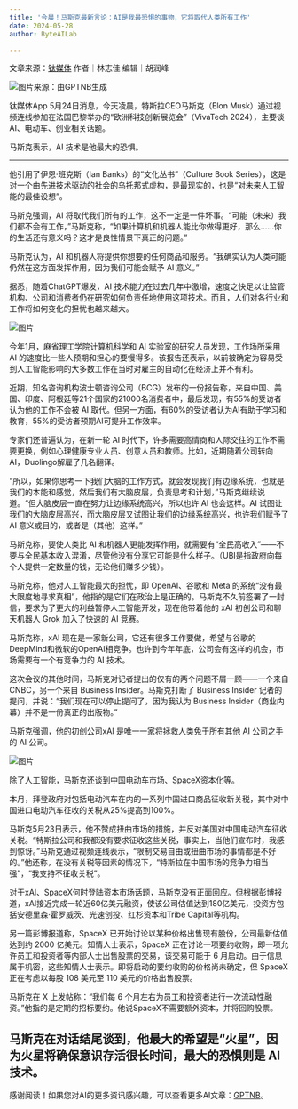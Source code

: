 ```yaml
---
title: '今晨！马斯克最新言论：AI是我最恐惧的事物，它将取代人类所有工作'
date: 2024-05-28
author: ByteAILab

---
```


文章来源：[钛媒体](https://mp.weixin.qq.com/s/e-PbROhgeg91zkSffydv2Q)
作者｜林志佳
编辑｜胡润峰

![图片来源：由GPTNB生成](http://www.jesonc.com/upload/3B33CB85B496C0CB6FBA4C2BD79320AD/1716540227425/Flmkx2Ot_0cDhSgcjWbFcsF2no-L.png)

钛媒体App 5月24日消息，今天凌晨，特斯拉CEO马斯克（Elon Musk）通过视频连线参加在法国巴黎举办的“欧洲科技创新展览会”（VivaTech 2024），主要谈 AI、电动车、创业相关话题。

马斯克表示，AI 技术是他最大的恐惧。

---
他引用了伊恩·班克斯（Ian Banks）的“文化丛书”（Culture Book Series），这是对一个由先进技术驱动的社会的乌托邦式虚构，是最现实的，也是“对未来人工智能的最佳设想”。

马斯克强调，AI 将取代我们所有的工作，这不一定是一件坏事。“可能（未来）我们都不会有工作，”马斯克称，“如果计算机和机器人能比你做得更好，那么……你的生活还有意义吗？这才是良性情景下真正的问题。”

马斯克认为，AI 和机器人将提供你想要的任何商品和服务。“我确实认为人类可能仍然在这方面发挥作用，因为我们可能会赋予 AI 意义。”

据悉，随着ChatGPT爆发，AI 技术能力在过去几年中激增，速度之快足以让监管机构、公司和消费者仍在研究如何负责任地使用这项技术。而且，人们对各行业和工作将如何变化的担忧也越来越大。

![图片](http://www.jesonc.com/Fgq6Usg6K9t7IozKki_ThMkZ8DyN)

今年1月，麻省理工学院计算机科学和 AI 实验室的研究人员发现，工作场所采用 AI 的速度比一些人预期和担心的要慢得多。该报告还表示，以前被确定为容易受到人工智能影响的大多数工作在当时对雇主的自动化在经济上并不有利。

近期，知名咨询机构波士顿咨询公司（BCG）发布的一份报告称，来自中国、美国、印度、阿根廷等21个国家的21000名消费者中，最后发现，有55%的受访者认为他的工作不会被 AI 取代。但另一方面，有60%的受访者认为AI有助于学习和教育，55%的受访者预期AI可提升工作效率。

专家们还普遍认为，在新一轮 AI 时代下，许多需要高情商和人际交往的工作不需要更换，例如心理健康专业人员、创意人员和教师。比如，近期随着公司转向 AI，Duolingo解雇了几名翻译。

“所以，如果你思考一下我们大脑的工作方式，就会发现我们有边缘系统，也就是我们的本能和感觉，然后我们有大脑皮层，负责思考和计划，”马斯克继续说道。“但大脑皮层一直在努力让边缘系统高兴，所以也许 AI 也会这样。AI 试图让我们的大脑皮层高兴，而大脑皮层又试图让我们的边缘系统高兴，也许我们赋予了AI 意义或目的，或者是（其他）这样。”

马斯克称，要使人类比 AI 和机器人更能发挥作用，就需要有“全民高收入”——不要与全民基本收入混淆，尽管他没有分享它可能是什么样子。（UBI是指政府向每个人提供一定数量的钱，无论他们赚多少钱）。

马斯克称，他对人工智能最大的担忧，即 OpenAI、谷歌和 Meta 的系统“没有最大限度地寻求真相”，他指的是它们在政治上是正确的。马斯克不久前签署了一封信，要求为了更大的利益暂停人工智能开发，现在他带着他的 xAI 初创公司和聊天机器人 Grok 加入了快速的 AI 竞赛。

马斯克称，xAI 现在是一家新公司，它还有很多工作要做，希望与谷歌的DeepMind和微软的OpenAI相竞争。也许到今年年底，公司会有这样的机会，市场需要有一个有竞争力的 AI 技术。

这次会议的其他时间，马斯克对记者提出的仅有的两个问题不屑一顾——一个来自 CNBC，另一个来自 Business Insider。马斯克打断了 Business Insider 记者的提问，并说：“我们现在可以停止提问了，因为我认为 Business Insider（商业内幕）并不是一份真正的出版物。”

马斯克强调，他的初创公司xAI 是唯一一家将拯救人类免于所有其他 AI 公司之手的 AI 公司。

![图片](http://www.jesonc.com/FlVyUi74JKtmIzkHxLz5DzhoZfTN)

除了人工智能，马斯克还谈到中国电动车市场、SpaceX资本化等。

本月，拜登政府对包括电动汽车在内的一系列中国进口商品征收新关税，其中对中国进口电动汽车征收的关税从25%提高到100%。

马斯克5月23日表示，他不赞成扭曲市场的措施，并反对美国对中国电动汽车征收关税。“特斯拉公司和我都没有要求征收这些关税，事实上，当他们宣布时，我感到惊讶。”马斯克通过视频连线表示，“限制交易自由或扭曲市场的事情都是不好的。”他还称，在没有关税等因素的情况下，“特斯拉在中国市场的竞争力相当强”，“我支持不征收关税”。

对于xAI、SpaceX何时登陆资本市场话题，马斯克没有正面回应。但根据彭博报道，xAI接近完成一轮近60亿美元融资，使该公司估值达到180亿美元，投资方包括安德里森·霍罗威茨、光速创投、红杉资本和Tribe Capital等机构。

另一篇彭博报道称，SpaceX 已开始讨论以某种价格出售现有股份，公司最新估值达到约 2000 亿美元。知情人士表示，SpaceX 正在讨论一项要约收购，即一项允许员工和投资者等内部人士出售股票的交易，该交易可能于 6 月启动。由于信息属于机密，这些知情人士表示。即将启动的要约收购的价格尚未确定，但 SpaceX 正在考虑以每股 108 美元至 110 美元的价格出售股票。

马斯克在 X 上发帖称：“我们每 6 个月左右为员工和投资者进行一次流动性融资。”他指的是定期的招标要约。他说SpaceX不需要额外资本，并将回购股票。

马斯克在对话结尾谈到，他最大的希望是“火星”，因为火星将确保意识存活很长时间，最大的恐惧则是 AI 技术。
---
感谢阅读！如果您对AI的更多资讯感兴趣，可以查看更多AI文章：[GPTNB](https://gptnb.com)。